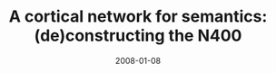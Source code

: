 ---
title: "A cortical network for semantics: (de)constructing the N400"
collection: publications
permalink: /publication/2008_a-cortical-network-for-semantics:-(de)constructing
date: 2008-01-08
year: 2008
venue: 'Nature Reviews Neuroscience'
authors: 'Lau E, Phillips C, Poeppel D'
number: '71'
citation: 'Lau E, Phillips C, Poeppel D (2008). A cortical network for semantics: (de)constructing the N400. Nature Reviews Neuroscience.'
category: 'article'
---